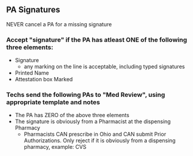 ## PA Signatures
NEVER cancel a PA for a missing signature

### Accept "signature" if the PA has atleast ONE of the following three elements:

- Signature
     - any marking on the line is acceptable, including typed signatures
- Printed Name
- Attestation box Marked 
     

### Techs send the following PAs to "Med Review", using appropriate template and notes  

- The PA has ZERO of the above three elements
- The signature is obviously from a Pharmacist at the dispensing Pharmacy
    - Pharmacists CAN prescribe in Ohio and CAN submit Prior Authorizations. Only reject if it is obviously from a dispensing pharmacy, example: CVS






